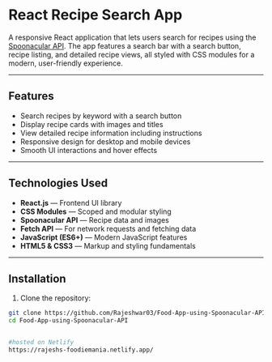 # React Recipe Search App

A responsive React application that lets users search for recipes using the [Spoonacular API](https://spoonacular.com/food-api). The app features a search bar with a search button, recipe listing, and detailed recipe views, all styled with CSS modules for a modern, user-friendly experience.

---

## Features

- Search recipes by keyword with a search button
- Display recipe cards with images and titles
- View detailed recipe information including instructions
- Responsive design for desktop and mobile devices
- Smooth UI interactions and hover effects

---

## Technologies Used

- **React.js** — Frontend UI library
- **CSS Modules** — Scoped and modular styling
- **Spoonacular API** — Recipe data and images
- **Fetch API** — For network requests and fetching data
- **JavaScript (ES6+)** — Modern JavaScript features
- **HTML5 & CSS3** — Markup and styling fundamentals

---

## Installation

1. Clone the repository:

```bash
git clone https://github.com/Rajeshwar03/Food-App-using-Spoonacular-API
cd Food-App-using-Spoonacular-API


#hosted on Netlify
https://rajeshs-foodiemania.netlify.app/
